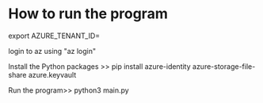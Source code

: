 # How to run the program
export AZURE_TENANT_ID=<??>

login to az using "az login"

Install the Python packages >> 
pip install azure-identity azure-storage-file-share azure.keyvault

Run the program>>
python3 main.py

